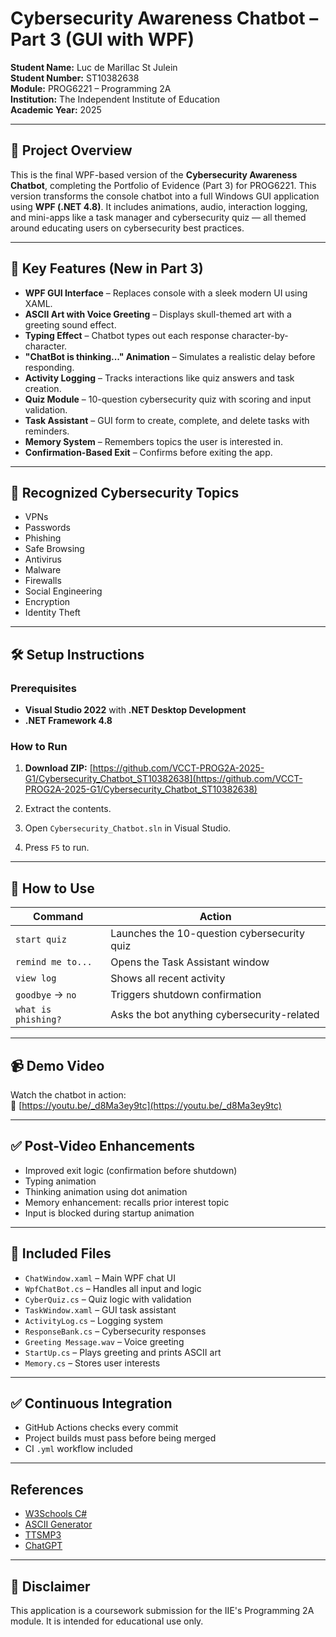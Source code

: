 # Cybersecurity Awareness Chatbot – Part 3 (GUI with WPF)

**Student Name:** Luc de Marillac St Julein  
**Student Number:** ST10382638  
**Module:** PROG6221 – Programming 2A  
**Institution:** The Independent Institute of Education  
**Academic Year:** 2025  

---

## 🚀 Project Overview

This is the final WPF-based version of the **Cybersecurity Awareness Chatbot**, completing the Portfolio of Evidence (Part 3) for PROG6221. This version transforms the console chatbot into a full Windows GUI application using **WPF (.NET 4.8)**. It includes animations, audio, interaction logging, and mini-apps like a task manager and cybersecurity quiz — all themed around educating users on cybersecurity best practices.

---

## 🧠 Key Features (New in Part 3)

- **WPF GUI Interface** – Replaces console with a sleek modern UI using XAML.
- **ASCII Art with Voice Greeting** – Displays skull-themed art with a greeting sound effect.
- **Typing Effect** – Chatbot types out each response character-by-character.
- **"ChatBot is thinking..." Animation** – Simulates a realistic delay before responding.
- **Activity Logging** – Tracks interactions like quiz answers and task creation.
- **Quiz Module** – 10-question cybersecurity quiz with scoring and input validation.
- **Task Assistant** – GUI form to create, complete, and delete tasks with reminders.
- **Memory System** – Remembers topics the user is interested in.
- **Confirmation-Based Exit** – Confirms before exiting the app.

---

## 💬 Recognized Cybersecurity Topics

- VPNs
- Passwords
- Phishing
- Safe Browsing
- Antivirus
- Malware
- Firewalls
- Social Engineering
- Encryption
- Identity Theft

---

## 🛠 Setup Instructions

### Prerequisites

- **Visual Studio 2022** with **.NET Desktop Development**
- **.NET Framework 4.8**

### How to Run

1. **Download ZIP:**
   [https://github.com/VCCT-PROG2A-2025-G1/Cybersecurity_Chatbot_ST10382638](https://github.com/VCCT-PROG2A-2025-G1/Cybersecurity_Chatbot_ST10382638)

2. Extract the contents.

3. Open `Cybersecurity_Chatbot.sln` in Visual Studio.

4. Press `F5` to run.

---

## 🧪 How to Use

| Command | Action |
|---------|--------|
| `start quiz` | Launches the 10-question cybersecurity quiz |
| `remind me to...` | Opens the Task Assistant window |
| `view log` | Shows all recent activity |
| `goodbye` → `no` | Triggers shutdown confirmation |
| `what is phishing?` | Asks the bot anything cybersecurity-related |

---

## 📹 Demo Video

Watch the chatbot in action:  
🔗 [https://youtu.be/_d8Ma3ey9tc](https://youtu.be/_d8Ma3ey9tc)

---

## ✅ Post-Video Enhancements

- Improved exit logic (confirmation before shutdown)
- Typing animation
- Thinking animation using dot animation
- Memory enhancement: recalls prior interest topic
- Input is blocked during startup animation

---

## 📁 Included Files

- `ChatWindow.xaml` – Main WPF chat UI
- `WpfChatBot.cs` – Handles all input and logic
- `CyberQuiz.cs` – Quiz logic with validation
- `TaskWindow.xaml` – GUI task assistant
- `ActivityLog.cs` – Logging system
- `ResponseBank.cs` – Cybersecurity responses
- `Greeting Message.wav` – Voice greeting
- `StartUp.cs` – Plays greeting and prints ASCII art
- `Memory.cs` – Stores user interests

---

## ✅ Continuous Integration

- GitHub Actions checks every commit
- Project builds must pass before being merged
- CI `.yml` workflow included

---

## References

- [W3Schools C#](https://www.w3schools.com/cs/)
- [ASCII Generator](https://ascii.co.uk/)
- [TTSMP3](https://ttsmp3.com)
- [ChatGPT](https://chat.openai.com)

---

## 📌 Disclaimer

This application is a coursework submission for the IIE's Programming 2A module. It is intended for educational use only.
